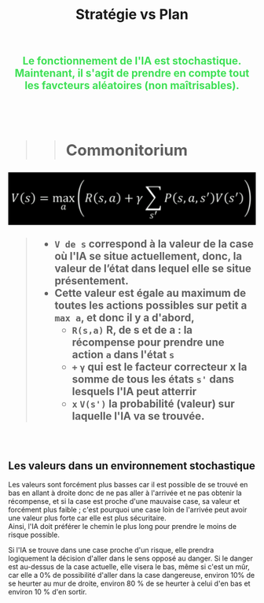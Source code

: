 <h1 align=center>Stratégie vs Plan</h1>
<br>
<h2 align="center" style="color:#3fe056">Le fonctionnement de l'IA est <strong>stochastique</strong>.<br>Maintenant, il s'agit de prendre en compte tout les favcteurs aléatoires (non maîtrisables).<h2>
<br>

>> ## Commonitorium 
<div align="center">
    <img src="..\img\BellmanCompleteEquation.png" alt="Équation de Bellman" title="Équation de Bellman">
</div>

> * `V de s` correspond à la valeur de la case où l'IA se situe actuellement, donc, la valeur de l’état dans lequel elle se situe présentement.  
> * Cette valeur est égale au maximum de toutes les actions possibles sur petit a `max a`, et donc il y a d'abord,  
>   * `R(s,a)` R, de s et de a : la récompense pour prendre une action `a` dans l'état `s` 
>   *  `+` `γ` qui est le facteur correcteur x la somme de tous les états `s'` dans lesquels l'IA peut atterrir
>   * `x` `V(s')` la probabilité (valeur) sur laquelle l'IA va se trouvée.

<br>

## Les valeurs dans un environnement stochastique

Les valeurs sont forcément plus basses car il est possible de se trouvé en bas en allant à droite donc de ne pas aller à l'arrivée et ne pas obtenir la récompense, et si la case est proche d'une mauvaise case, sa valeur et forcément plus faible ; c'est pourquoi une case loin de l'arrivée peut avoir une valeur plus forte car elle est plus sécuritaire.  
Ainsi, l'IA doit préférer le chemin le plus long pour prendre le moins de risque possible.  

Si l'IA se trouve dans une case proche d'un risque, elle prendra logiquement la décision d'aller dans le sens opposé au danger. Si le danger est au-dessus de la case actuelle, elle visera le bas, même si c'est un mûr, car elle a 0% de possibilité d'aller dans la case dangereuse, environ 10% de se heurter au mur de droite, environ 80 % de se heurter à celui d'en bas et environ 10 % d'en sortir.